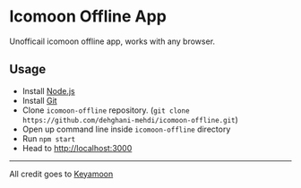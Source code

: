 # Icomoon Offline App

Unofficail icomoon offline app, works with any browser.

## Usage

- Install [Node.js](https://nodejs.org/en/)
- Install [Git](https://git-scm.com/)
- Clone `icomoon-offline` repository. (`git clone https://github.com/dehghani-mehdi/icomoon-offline.git`)
- Open up command line inside `icomoon-offline` directory
- Run `npm start`
- Head to [http://localhost:3000](http://localhost:3000)

---

All credit goes to [Keyamoon](https://github.com/Keyamoon)
